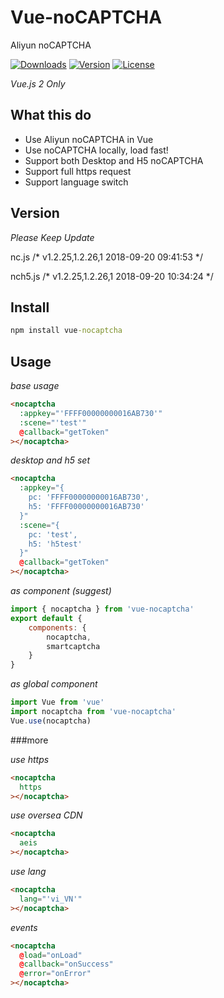 # Vue-noCAPTCHA

Aliyun noCAPTCHA

<a href="https://npmcharts.com/compare/vue-nocaptcha?minimal=true"><img src="https://img.shields.io/npm/dm/vue-nocaptcha.svg" alt="Downloads"></a>
<a href="https://www.npmjs.com/package/vue-nocaptcha"><img src="https://img.shields.io/npm/v/vue-nocaptcha.svg" alt="Version"></a>
<a href="https://www.npmjs.com/package/vue-nocaptcha"><img src="https://img.shields.io/npm/l/vue-nocaptcha.svg" alt="License"></a>

*Vue.js 2 Only*

## What this do

* Use Aliyun noCAPTCHA in Vue
* Use noCAPTCHA locally, load fast!
* Support both Desktop and H5 noCAPTCHA
* Support full https request
* Support language switch

## Version

*Please Keep Update*

nc.js /* v1.2.25,1.2.26,1 2018-09-20 09:41:53 */

nch5.js /* v1.2.25,1.2.26,1 2018-09-20 10:34:24 */

## Install
```cmd
npm install vue-nocaptcha
```

## Usage

*base usage*

```html
<nocaptcha
  :appkey="'FFFF00000000016AB730'"
  :scene="'test'"
  @callback="getToken"
></nocaptcha>
```

*desktop and h5 set*
```html
<nocaptcha
  :appkey="{
    pc: 'FFFF00000000016AB730',
    h5: 'FFFF00000000016AB730'
  }"
  :scene="{
    pc: 'test',
    h5: 'h5test'
  }"
  @callback="getToken"
></nocaptcha>
```

*as component (suggest)*

```js
import { nocaptcha } from 'vue-nocaptcha'
export default {
    components: {
        nocaptcha,
        smartcaptcha
    }
}
```

*as global component*

```js
import Vue from 'vue'
import nocaptcha from 'vue-nocaptcha'
Vue.use(nocaptcha)
```

###more

*use https*

```html
<nocaptcha
  https
></nocaptcha>
```

*use oversea CDN*

```html
<nocaptcha
  aeis
></nocaptcha>
```

*use lang*

```html
<nocaptcha
  lang="'vi_VN'"
></nocaptcha>
```

*events*

```html
<nocaptcha
  @load="onLoad"
  @callback="onSuccess"
  @error="onError"
></nocaptcha>
```
